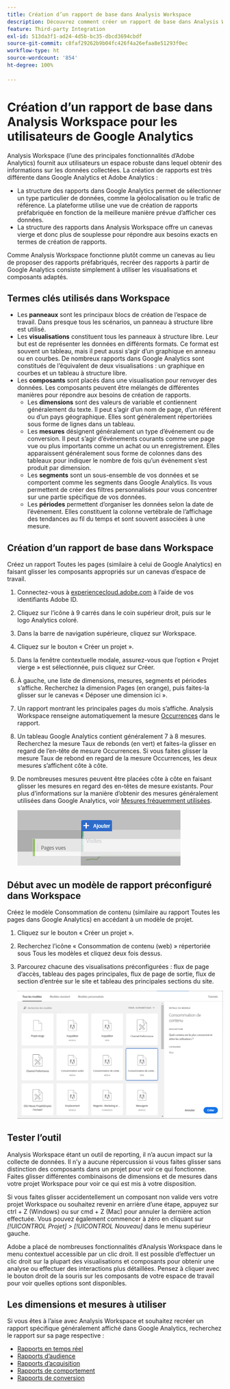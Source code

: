 ```yaml
---
title: Création d’un rapport de base dans Analysis Workspace
description: Découvrez comment créer un rapport de base dans Analysis Workspace dans un format adapté aux utilisateurs habitués aux outils tiers tels que Google Analytics.
feature: Third-party Integration
exl-id: 513da3f1-ad24-4d5b-bc35-dbcd3694cbdf
source-git-commit: c8faf29262b9b04fc426f4a26efaa8e51293f0ec
workflow-type: ht
source-wordcount: '854'
ht-degree: 100%

---
```


# Création d’un rapport de base dans Analysis Workspace pour les utilisateurs de Google Analytics

Analysis Workspace (l’une des principales fonctionnalités d’Adobe Analytics) fournit aux utilisateurs un espace robuste dans lequel obtenir des informations sur les données collectées. La création de rapports est très différente dans Google Analytics et Adobe Analytics :

* La structure des rapports dans Google Analytics permet de sélectionner un type particulier de données, comme la géolocalisation ou le trafic de référence. La plateforme utilise une vue de création de rapports préfabriquée en fonction de la meilleure manière prévue d’afficher ces données.
* La structure des rapports dans Analysis Workspace offre un canevas vierge et donc plus de souplesse pour répondre aux besoins exacts en termes de création de rapports.

Comme Analysis Workspace fonctionne plutôt comme un canevas au lieu de proposer des rapports préfabriqués, recréer des rapports à partir de Google Analytics consiste simplement à utiliser les visualisations et composants adaptés.

## Termes clés utilisés dans Workspace

* Les **panneaux** sont les principaux blocs de création de l’espace de travail. Dans presque tous les scénarios, un panneau à structure libre est utilisé.
* Les **visualisations** constituent tous les panneaux à structure libre. Leur but est de représenter les données en différents formats. Ce format est souvent un tableau, mais il peut aussi s’agir d’un graphique en anneau ou en courbes. De nombreux rapports dans Google Analytics sont constitués de l’équivalent de deux visualisations : un graphique en courbes et un tableau à structure libre.
* Les **composants** sont placés dans une visualisation pour renvoyer des données. Les composants peuvent être mélangés de différentes manières pour répondre aux besoins de création de rapports.
   * Les **dimensions** sont des valeurs de variable et contiennent généralement du texte. Il peut s’agir d’un nom de page, d’un référent ou d’un pays géographique. Elles sont généralement répertoriées sous forme de lignes dans un tableau.
   * Les **mesures** désignent généralement un type d’événement ou de conversion. Il peut s’agir d’événements courants comme une page vue ou plus importants comme un achat ou un enregistrement. Elles apparaissent généralement sous forme de colonnes dans des tableaux pour indiquer le nombre de fois qu’un événement s’est produit par dimension.
   * Les **segments** sont un sous-ensemble de vos données et se comportent comme les segments dans Google Analytics. Ils vous permettent de créer des filtres personnalisés pour vous concentrer sur une partie spécifique de vos données.
   * Les **périodes** permettent d’organiser les données selon la date de l’événement. Elles constituent la colonne vertébrale de l’affichage des tendances au fil du temps et sont souvent associées à une mesure.

## Création d’un rapport de base dans Workspace

Créez un rapport Toutes les pages (similaire à celui de Google Analytics) en faisant glisser les composants appropriés sur un canevas d’espace de travail.

1. Connectez-vous à [experiencecloud.adobe.com](https://experiencecloud.adobe.com) à l’aide de vos identifiants Adobe ID.
1. Cliquez sur l’icône à 9 carrés dans le coin supérieur droit, puis sur le logo Analytics coloré.
1. Dans la barre de navigation supérieure, cliquez sur Workspace.
1. Cliquez sur le bouton « Créer un projet ».
1. Dans la fenêtre contextuelle modale, assurez-vous que l’option « Projet vierge » est sélectionnée, puis cliquez sur Créer.
1. À gauche, une liste de dimensions, mesures, segments et périodes s’affiche. Recherchez la dimension Pages (en orange), puis faites-la glisser sur le canevas « Déposer une dimension ici ».
1. Un rapport montrant les principales pages du mois s’affiche. Analysis Workspace renseigne automatiquement la mesure [Occurrences](/help/components/metrics/occurrences.md) dans le rapport.
1. Un tableau Google Analytics contient généralement 7 à 8 mesures. Recherchez la mesure Taux de rebonds (en vert) et faites-la glisser en regard de l’en-tête de mesure Occurrences. Si vous faites glisser la mesure Taux de rebond en regard de la mesure Occurrences, les deux mesures s’affichent côte à côte.
1. De nombreuses mesures peuvent être placées côte à côte en faisant glisser les mesures en regard des en-têtes de mesure existants. Pour plus d’informations sur la manière d’obtenir des mesures généralement utilisées dans Google Analytics, voir [Mesures fréquemment utilisées](common-metrics.md).

   ![Nouvelle mesure](/help/technotes/ga-to-aa/assets/new_metric.png)

## Début avec un modèle de rapport préconfiguré dans Workspace

Créez le modèle Consommation de contenu (similaire au rapport Toutes les pages dans Google Analytics) en accédant à un modèle de projet.

1. Cliquez sur le bouton « Créer un projet ».
1. Recherchez l’icône « Consommation de contenu (web) » répertoriée sous Tous les modèles et cliquez deux fois dessus.
1. Parcourez chacune des visualisations préconfigurées : flux de page d’accès, tableau des pages principales, flux de page de sortie, flux de section d’entrée sur le site et tableau des principales sections du site.

   ![Sélection de modèle](/help/technotes/ga-to-aa/assets/content_consumption_template.png)

## Tester l’outil

Analysis Workspace étant un outil de reporting, il n’a aucun impact sur la collecte de données. Il n’y a aucune répercussion si vous faites glisser sans distinction des composants dans un projet pour voir ce qui fonctionne. Faites glisser différentes combinaisons de dimensions et de mesures dans votre projet Workspace pour voir ce qui est mis à votre disposition.

Si vous faites glisser accidentellement un composant non valide vers votre projet Workspace ou souhaitez revenir en arrière d’une étape, appuyez sur ctrl + Z (Windows) ou sur cmd + Z (Mac) pour annuler la dernière action effectuée. Vous pouvez également commencer à zéro en cliquant sur *[!UICONTROL Projet] > [!UICONTROL Nouveau]* dans le menu supérieur gauche.

Adobe a placé de nombreuses fonctionnalités d’Analysis Workspace dans le menu contextuel accessible par un clic droit. Il est possible d’effectuer un clic droit sur la plupart des visualisations et composants pour obtenir une analyse ou effectuer des interactions plus détaillées. Pensez à cliquer avec le bouton droit de la souris sur les composants de votre espace de travail pour voir quelles options sont disponibles.

## Les dimensions et mesures à utiliser

Si vous êtes à l’aise avec Analysis Workspace et souhaitez recréer un rapport spécifique généralement affiché dans Google Analytics, recherchez le rapport sur sa page respective :

* [Rapports en temps réel](realtime-reports.md)
* [Rapports d’audience](audience-reports.md)
* [Rapports d’acquisition](acquisition-reports.md)
* [Rapports de comportement](behavior-reports.md)
* [Rapports de conversion](conversions-reports.md)
